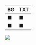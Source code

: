 | BG | TXT |
|----|-----|
| ■  | ■   |
| ■  | ■   |


<img src="https://img.shields.io/badge/■FFF1E6-FFF1E6?style=for-the-badge"/>
